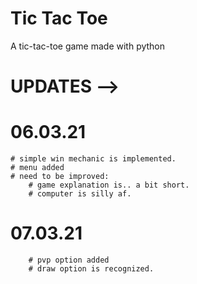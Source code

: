 # Tic Tac Toe
 A tic-tac-toe game made with python
# UPDATES -->
# 06.03.21
    # simple win mechanic is implemented.
    # menu added
    # need to be improved: 
        # game explanation is.. a bit short.
        # computer is silly af.
# 07.03.21
        # pvp option added
        # draw option is recognized.